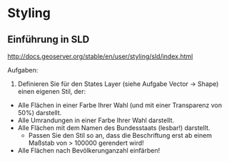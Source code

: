 # Styling

## Einführung in SLD

http://docs.geoserver.org/stable/en/user/styling/sld/index.html

Aufgaben:

1. Definieren Sie für den States Layer (siehe Aufgabe Vector -> Shape) einen
eigenen Stil, der:
  * Alle Flächen in einer Farbe Ihrer Wahl (und mit einer Transparenz von 50%) darstellt.
  * Alle Umrandungen in einer Farbe Ihrer Wahl darstellt.
  * Alle Flächen mit dem Namen des Bundesstaats (lesbar!) darstellt.
    * Passen Sie den Stil so an, dass die Beschriftung erst ab einem Maßstab von > 100000 gerendert wird!
  * Alle Flächen nach Bevölkerunganzahl einfärben!
